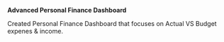 **Advanced Personal Finance Dashboard**

Created Personal Finance Dashboard that focuses on Actual VS Budget expenes & income.
